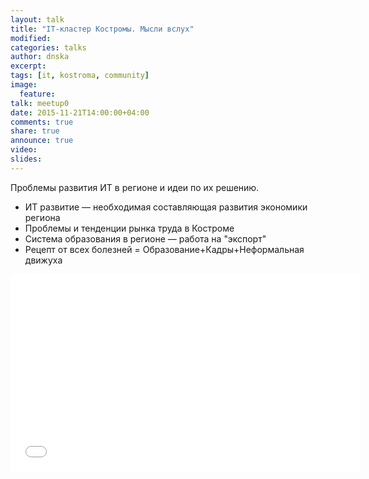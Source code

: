 ```yaml
---
layout: talk
title: "IT-кластер Костромы. Мысли вслух"
modified:
categories: talks
author: dnska
excerpt:
tags: [it, kostroma, community]
image:
  feature:
talk: meetup0
date: 2015-11-21T14:00:00+04:00
comments: true
share: true
announce: true 
video:
slides: 
---
```


Проблемы развития ИТ в регионе и идеи по их решению.

* ИТ развитие — необходимая составляющая развития экономики региона
* Проблемы и тенденции рынка труда в Костроме
* Система образования в регионе — работа на "экспорт"
* Рецепт от всех болезней = Образование+Кадры+Неформальная движуха

<iframe width="560" height="315" src="//www.youtube.com/embed/TguVA-qTrmc?t=8932" frameborder="0" allowfullscreen></iframe>